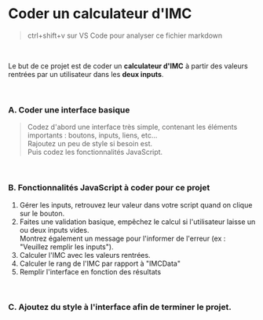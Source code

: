 # Coder un calculateur d'IMC

> ctrl+shift+v sur VS Code pour analyser ce fichier markdown

<br>

Le but de ce projet est de coder un **calculateur d'IMC** à partir des valeurs rentrées par un utilisateur dans les **deux inputs**.

<br>

### A. Coder une interface basique
> Codez d'abord une interface très simple, contenant les éléments importants : boutons, inputs, liens, etc... <br>
> Rajoutez un peu de style si besoin est. 
> <br>
> Puis codez les fonctionnalités JavaScript.
> 
<br>

### B. Fonctionnalités JavaScript à coder pour ce projet

1. Gérer les inputs, retrouvez leur valeur dans votre script quand on clique sur le bouton.
2. Faites une validation basique, empêchez le calcul si l'utilisateur laisse un ou deux inputs vides. <br>
Montrez également un message pour l'informer de l'erreur (ex : "Veuillez remplir les inputs").
1. Calculer l'IMC avec les valeurs rentrées.
2. Calculer le rang de l'IMC par rapport à "IMCData"
3. Remplir l'interface en fonction des résultats
   
<br>

### C. Ajoutez du style à l'interface afin de terminer le projet.
